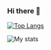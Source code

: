 ### Hi there 👋

[![Top Langs](https://github-readme-stats.vercel.app/api/top-langs/?username=fabioluciano&layout=compact)](https://github.com/anuraghazra/github-readme-stats)

![My stats](https://github-readme-stats.vercel.app/api?username=fabioluciano&show_icons=true)

<!--
**fabioluciano/fabioluciano** is a ✨ _special_ ✨ repository because its `README.md` (this file) appears on your GitHub profile.

Here are some ideas to get you started:

- 🔭 I’m currently working on ...
- 🌱 I’m currently learning ...
- 👯 I’m looking to collaborate on ...
- 🤔 I’m looking for help with ...
- 💬 Ask me about ...
- 📫 How to reach me: ...
- 😄 Pronouns: ...
- ⚡ Fun fact: ...
-->
